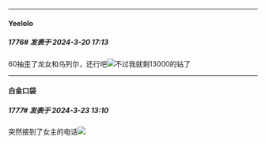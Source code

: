 ﻿
*****

####  Yeelolo  
##### 1776#       发表于 2024-3-20 17:13

60抽歪了龙女和乌列尔，还行吧<img src="https://static.saraba1st.com/image/smiley/face2017/001.png" referrerpolicy="no-referrer">不过我就剩13000的钻了


*****

####  白金口袋  
##### 1777#       发表于 2024-3-23 13:10

突然接到了女主的电话<img src="https://static.saraba1st.com/image/smiley/face2017/067.png" referrerpolicy="no-referrer">

